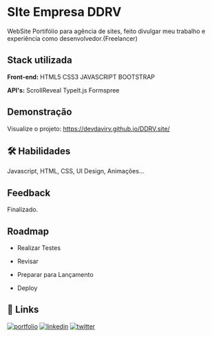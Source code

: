 
# SIte Empresa DDRV

WebSite Portifólio para agência de sites, feito divulgar meu trabalho e experiência como desenvolvedor.(Freelancer)


## Stack utilizada

**Front-end:** HTML5 CSS3 JAVASCRIPT BOOTSTRAP

**API's:** ScrollReveal TypeIt.js Formspree




## Demonstração

Visualize o projeto: https://devdavirv.github.io/DDRV.site/


## 🛠 Habilidades
Javascript, HTML, CSS, UI Design, Animações...


## Feedback

Finalizado.

## Roadmap


- Realizar Testes

- Revisar

- Preparar para Lançamento

- Deploy


## 🔗 Links
[![portfolio](https://img.shields.io/badge/my_portfolio-000?style=for-the-badge&logo=ko-fi&logoColor=white)](https://devdavirv.github.io/portifolio/)
[![linkedin](https://img.shields.io/badge/linkedin-0A66C2?style=for-the-badge&logo=linkedin&logoColor=white)](https://www.linkedin.com/in/devdavirv/)
[![twitter](https://img.shields.io/badge/twitter-1DA1F2?style=for-the-badge&logo=twitter&logoColor=white)](https://twitter.com/dev_davirv)
